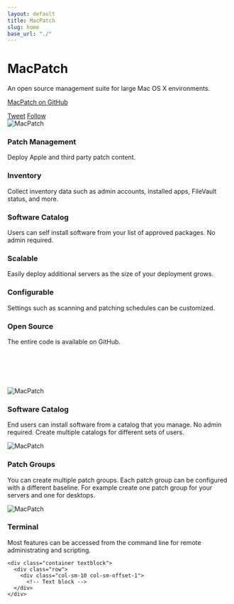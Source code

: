 ```yaml
---
layout: default
title: MacPatch
slug: home
base_url: "./"
---
```


<div class="container-full" id="content">

  <!-- Jumbotron -->
  <div class="jumbotron">
    <div class="row">
      <div class="col-sm-12 jumbotron-head shadow">
        <h1>MacPatch</h1>
        <p class="lead">An open source management suite for large Mac OS X environments.</p>
        <p><a class="btn btn-main btn-lg btn-success" href="https://github.com/SMSG-MAC-DEV/MacPatch" role="button"><i class="fa fa-github fa-lg"></i> MacPatch on GitHub</a></p>
        <!-- Social Buttons -->
          <a class="btn btn-link underline-off" href="https://twitter.com/share?text=MacPatch+-+The+open+source+Mac+OS+X+management+suite&url=http%3A%2F%2Fmacpatch.github.io" onclick="return popup('https://twitter.com/share?text=MacPatch+-+The+open+source+Mac+OS+X+management+suite&url=http%3A%2F%2Fmacpatch.github.io')"><i class="fa fa-twitter"></i> Tweet</a>
          <a class="btn btn-link underline-off" href="https://twitter.com/intent/user?screen_name=macpatchsw" onclick="return popitup('https://twitter.com/intent/user?screen_name=macpatchsw')"><i class="fa fa-twitter"></i> Follow</a>
          <!-- /Social Buttons -->
      </div>
      <div class="row centered">
        <div class="col-sm-2" style="text-align: right">
          <!-- left col -->
        </div>
        <div class="col-sm-8">
          <img src="{{ page.base_url }}images/selfpatch.png" alt="MacPatch" class="center-block" style="vertical-align:bottom;">
        </div>
        <div class="col-sm-2" style="text-align: left">
          <!-- right col -->
        </div>
      </div>
    </div>
  </div> <!-- /jumbotron -->

  <div class="full-block shadow">
    <div class="row">
      <div class="col-sm-8 col-sm-offset-2">
        <div class="row">
          <div class="col-sm-4">
            <h3><span class="glyphicon glyphicon-download"></span> Patch Management</h3>
            <p>Deploy Apple and third party patch content.</p>
          </div>
          <div class="col-sm-4">
            <h3><span class="glyphicon glyphicon-stats"></span> Inventory</h3>
            <p>Collect inventory data such as admin accounts, installed apps, FileVault status, and more. </p>
         </div>
          <div class="col-sm-4">
            <h3><span class="glyphicon glyphicon-book"></span> Software Catalog</h3>
            <p>Users can self install software from your list of approved packages. No admin required.</p>
          </div>
        </div>
        <!-- second row -->
        <div class="row">
          <div class="col-sm-4">
            <h3><span class="glyphicon glyphicon-fullscreen"></span> Scalable</h3>
            <p>Easily deploy additional servers as the size of your deployment grows.</p>
          </div>
          <div class="col-sm-4">
            <h3><span class="glyphicon glyphicon-tasks"></span> Configurable</h3>
            <p>Settings such as scanning and patching schedules can be customized.</p>
         </div>
          <div class="col-sm-4">
            <h3><span class="glyphicon glyphicon-share"></span> Open Source</h3>
            <p>The entire code is available on GitHub.</p>
          </div>
        </div>
      </div>
    </div>
  </div> <!-- /full-block -->

  <div class="container">
    <div class="row text-center" style="padding-top: 80px">
      <div class="col-sm-4">
        <img src="{{ page.base_url }}images/swcatalog.png" alt="MacPatch" class="center-block">
        <h3>Software Catalog</h3>
        <p>End users can install software from a catalog that you manage. No admin required. Create multiple catalogs for different sets of users.</p>
      </div>
      <div class="col-sm-4">
        <img src="{{ page.base_url }}images/patchgroup.png" alt="MacPatch" class="center-block">
        <h3>Patch Groups</h3>
        <p>You can create multiple patch groups. Each patch group can be configured with a different baseline. For example create one patch group for your servers and one for desktops.</p>
      </div>
      <div class="col-sm-4">
        <img src="{{ page.base_url }}images/terminal.png" alt="MacPatch" class="center-block">
        <h3>Terminal</h3>
        <p>Most features can be accessed from the command line for remote administrating and scripting.</p>
      </div>
    </div>
  </div>


    <div class="container textblock">
      <div class="row">
        <div class="col-sm-10 col-sm-offset-1">
          <!-- Text block -->
      </div>
    </div>
  </div> <!-- /container textblock -->

</div> <!-- /container content -->
